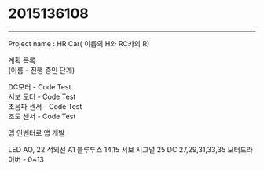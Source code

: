 # 2015136108

------------------------------------

Project name : HR Car( 이름의 H와 RC카의 R)

계획 목록  
(이름 - 진행 중인 단계)

DC모터 - Code Test  
서보 모터 - Code Test  
초음파 센서 - Code Test  
조도 센서 - Code Test  

앱 인벤터로 앱 개발  



LED AO, 22
적외선 A1
블루투스 14,15 
서보 시그널 25
DC 27,29,31,33,35
모터드라이버 - 0~13
